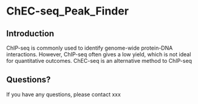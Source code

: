 # ChEC-seq_Peak_Finder
## Introduction
ChIP-seq is commonly used to identify genome-wide protein-DNA interactions. However, ChIP-seq often gives a low yield, which is not ideal for quantitative outcomes. ChEC-seq is an alternative method to ChIP-seq

## Questions?
If you have any questions, please contact xxx
